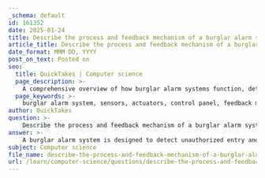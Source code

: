 ```yaml
---
_schema: default
id: 161352
date: 2025-01-24
title: Describe the process and feedback mechanism of a burglar alarm system, including the sensors and actuators used.
article_title: Describe the process and feedback mechanism of a burglar alarm system, including the sensors and actuators used.
date_format: MMM DD, YYYY
post_on_text: Posted on
seo:
  title: QuickTakes | Computer science
  page_description: >-
    A comprehensive overview of how burglar alarm systems function, detailing the key components including various types of sensors, the control panel's role in processing information, the actuators that respond to threats, and the feedback mechanisms ensuring reliability.
  page_keywords: >-
    burglar alarm system, sensors, actuators, control panel, feedback mechanism, security breach detection, door window sensors, motion sensors, glass break sensors, vibration sensors, alarm logic, monitoring, self-testing, communication devices, emergency response
author: QuickTakes
question: >-
    Describe the process and feedback mechanism of a burglar alarm system, including the sensors and actuators used.
answer: >-
    A burglar alarm system is designed to detect unauthorized entry and alert the property owner or authorities. The process involves several key components, including sensors, actuators, and a feedback mechanism that ensures the system operates effectively. Here’s a detailed description of how a burglar alarm system works:\n\n### 1. **Sensors**\nSensors are the first line of defense in a burglar alarm system. They detect changes in the environment that may indicate a security breach. Common types of sensors include:\n\n- **Door/Window Sensors**: These sensors are placed on doors and windows and detect when they are opened. They typically consist of a magnet and a switch; when the door or window opens, the magnet moves away from the switch, triggering the alarm.\n  \n- **Motion Sensors**: These sensors detect movement within a designated area. They can use passive infrared (PIR) technology to sense body heat or microwave technology to detect motion.\n\n- **Glass Break Sensors**: These sensors detect the sound frequency of breaking glass, alerting the system to potential intrusions.\n\n- **Vibration Sensors**: These sensors can detect vibrations caused by forced entry, such as someone trying to break down a door.\n\n### 2. **Control Panel**\nThe control panel acts as the brain of the burglar alarm system. It receives signals from the sensors and processes this information. The control panel is programmed to determine whether the signals indicate a legitimate threat. For example, if a door sensor is triggered while the system is armed, the control panel will initiate the alarm sequence.\n\n### 3. **Alarm Logic**\nThe alarm logic is implemented using comparators and logic gates. The control panel compares the sensor outputs against predefined thresholds. If a sensor is activated, the control panel uses logic gates (AND, OR) to determine if the alarm should be triggered. For instance, an OR gate configuration might trigger the alarm if any one of several sensors detects an event.\n\n### 4. **Actuators**\nOnce the control panel determines that an alarm condition exists, it activates the actuators. The most common actuator in a burglar alarm system is the siren or alarm sounder, which emits a loud noise to alert occupants and deter intruders. Other actuators may include:\n\n- **Strobe Lights**: These can flash to provide a visual alert.\n- **Communication Devices**: These devices send alerts to a monitoring station or directly to the property owner via phone or text.\n\n### 5. **Feedback Mechanism**\nThe feedback mechanism is crucial for ensuring the system's reliability. It involves:\n\n- **Monitoring**: The system continuously monitors the status of all sensors. If a sensor fails or is tampered with, the control panel can alert the user.\n  \n- **Self-Testing**: Many modern alarm systems perform regular self-tests to ensure that all components are functioning correctly. If a fault is detected, the system can notify the user.\n\n- **Communication with Authorities**: In monitored systems, the control panel can send signals to a central monitoring station when an alarm is triggered. This allows for a rapid response from law enforcement or security personnel.\n\n### Conclusion\nIn summary, a burglar alarm system operates through a combination of sensors that detect unauthorized entry, a control panel that processes the information, and actuators that respond to threats. The feedback mechanism ensures that the system remains functional and can alert the appropriate parties in case of an emergency. This multi-layered approach enhances security and provides peace of mind to property owners.
subject: Computer science
file_name: describe-the-process-and-feedback-mechanism-of-a-burglar-alarm-system-including-the-sensors-and-actuators-used.md
url: /learn/computer-science/questions/describe-the-process-and-feedback-mechanism-of-a-burglar-alarm-system-including-the-sensors-and-actuators-used
---
```


&nbsp;